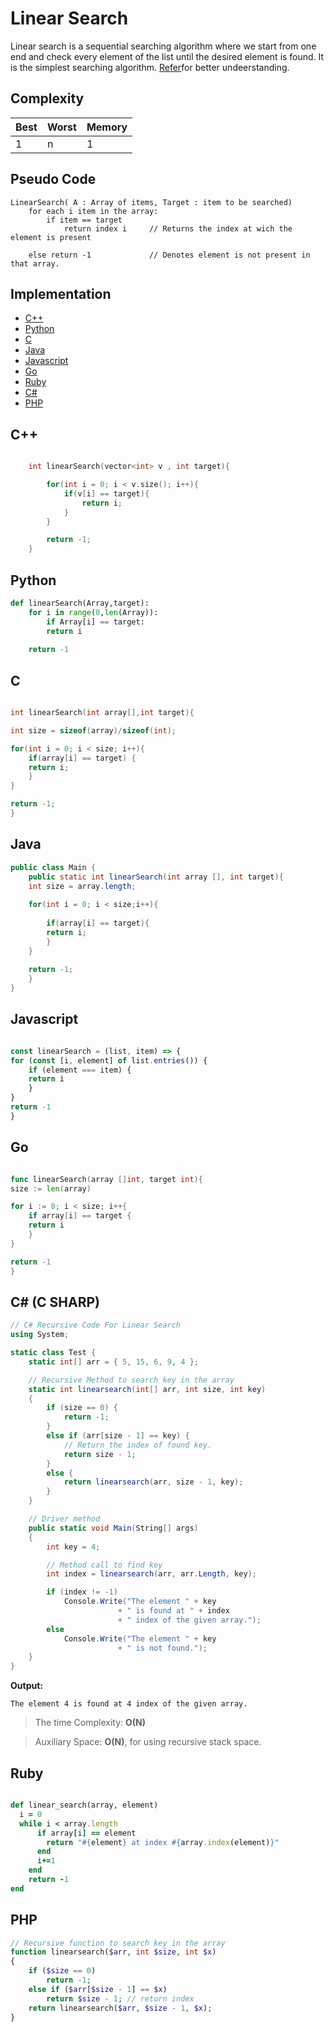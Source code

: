 # Linear Search

Linear search is a sequential searching algorithm where we start from one end and check every element of the list until the desired element is found. It is the simplest searching algorithm.
[Refer](https://www.programiz.com/dsa/linear-search)for better undeerstanding.

## Complexity
| Best | Worst | Memory |
|------|-------|--------|
|  1   |   n   | 1      |

## Pseudo Code
```
LinearSearch( A : Array of items, Target : item to be searched)
    for each i item in the array:
        if item == target
            return index i     // Returns the index at wich the element is present

    else return -1             // Denotes element is not present in that array.

```

## Implementation

* [C++](#cpp)
* [Python](#py)
* [C](#c)
* [Java](#java)
* [Javascript](#js)
* [Go](#go)
* [Ruby](#ruby)
* [C#](#csherp)
* [PHP](#PHP)


## C++
```cpp

    int linearSearch(vector<int> v , int target){

        for(int i = 0; i < v.size(); i++){
            if(v[i] == target){
                return i;
            }
        }

        return -1;
    }

```

## Python
```py
def linearSearch(Array,target):
	for i in range(0,len(Array)):
	    if Array[i] == target:
		return i
	
	return -1
```

## C
```c

int linearSearch(int array[],int target){

int size = sizeof(array)/sizeof(int);

for(int i = 0; i < size; i++){
    if(array[i] == target) {
	return i;
    }
}

return -1;
}

```

## Java
```java
public class Main {
	public static int linearSearch(int array [], int target){
	int size = array.length;
	
	for(int i = 0; i < size;i++){
	
	    if(array[i] == target){
		return i;
	    }
	}
	
	return -1;
	}
}
```

## Javascript
```js

const linearSearch = (list, item) => {
for (const [i, element] of list.entries()) {
    if (element === item) {
    return i
    }
}
return -1
}

```

## Go
```go

func linearSearch(array []int, target int){
size := len(array)

for i := 0; i < size; i++{
    if array[i] == target {
	return i
    }
}

return -1
}

```
## C# (C SHARP)
```csharp
// C# Recursive Code For Linear Search
using System;

static class Test {
	static int[] arr = { 5, 15, 6, 9, 4 };

	// Recursive Method to search key in the array
	static int linearsearch(int[] arr, int size, int key)
	{
		if (size == 0) {
			return -1;
		}
		else if (arr[size - 1] == key) {
			// Return the index of found key.
			return size - 1;
		}
		else {
			return linearsearch(arr, size - 1, key);
		}
	}

	// Driver method
	public static void Main(String[] args)
	{
		int key = 4;

		// Method call to find key
		int index = linearsearch(arr, arr.Length, key);

		if (index != -1)
			Console.Write("The element " + key
						+ " is found at " + index
						+ " index of the given array.");
		else
			Console.Write("The element " + key
						+ " is not found.");
	}
}

```
   **Output:**
```
The element 4 is found at 4 index of the given array.
```
> The time Complexity: **O(N)**

> Auxiliary Space: **O(N)**, for using recursive stack space.
## Ruby
```ruby

def linear_search(array, element)
  i = 0
  while i < array.length
      if array[i] == element
        return "#{element} at index #{array.index(element)}"
      end
      i+=1
    end
    return -1
end

```
## PHP
```php
// Recursive function to search key in the array
function linearsearch($arr, int $size, int $x)
{
    if ($size == 0)
        return -1;
    else if ($arr[$size - 1] == $x)
        return $size - 1; // return index
    return linearsearch($arr, $size - 1, $x);
}
```